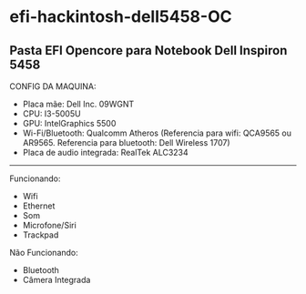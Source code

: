 # efi-hackintosh-dell5458-OC
Pasta EFI Opencore para Notebook Dell Inspiron 5458
----------------------------------------------------

CONFIG DA MAQUINA:

- Placa mãe: Dell Inc. 09WGNT 
- CPU: I3-5005U 
- GPU: IntelGraphics 5500 
- Wi-Fi/Bluetooth: Qualcomm Atheros 
(Referencia para wifi: QCA9565 ou AR9565. Referencia para bluetooth: Dell Wireless 1707)
- Placa de audio integrada: RealTek ALC3234

-----------------------------------------------------
Funcionando:

- Wifi
- Ethernet
- Som 
- Microfone/Siri
- Trackpad


Não Funcionando:
- Bluetooth
- Câmera Integrada
